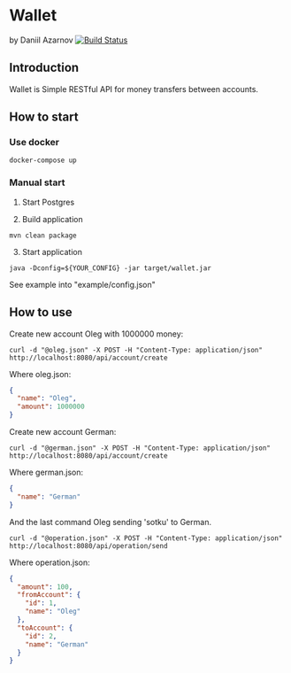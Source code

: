 # Wallet

by Daniil Azarnov [![Build Status](https://travis-ci.org/DanilAzarnov/wallet.svg?branch=master)](https://travis-ci.org/DanilAzarnov/wallet)

## Introduction

Wallet is Simple RESTful API for money transfers between accounts.

## How to start

### Use docker
```
docker-compose up
```
### Manual start

1. Start Postgres

2. Build application
```
mvn clean package
```
3. Start application
```
java -Dconfig=${YOUR_CONFIG} -jar target/wallet.jar
```
See example into "example/config.json"

## How to use

Create new account Oleg with 1000000 money:
```
curl -d "@oleg.json" -X POST -H "Content-Type: application/json" http://localhost:8080/api/account/create
```
Where oleg.json:
```json
{
  "name": "Oleg",
  "amount": 1000000
}
```
Create new account German:
```
curl -d "@german.json" -X POST -H "Content-Type: application/json" http://localhost:8080/api/account/create
```
Where german.json:
```json
{
  "name": "German"
}
```
And the last command Oleg sending 'sotku' to German.
```
curl -d "@operation.json" -X POST -H "Content-Type: application/json" http://localhost:8080/api/operation/send
```
Where operation.json:
```json
{
  "amount": 100,
  "fromAccount": {
    "id": 1,
    "name": "Oleg"
  },
  "toAccount": {
    "id": 2,
    "name": "German"
  }
}
```





